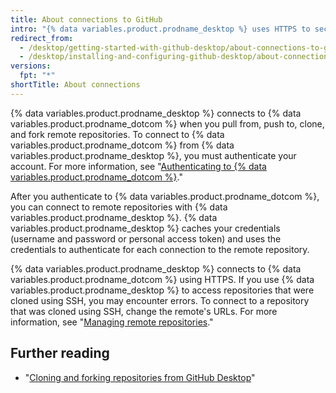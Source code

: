 ```yaml
---
title: About connections to GitHub
intro: "{% data variables.product.prodname_desktop %} uses HTTPS to securely exchange data with {% data variables.product.prodname_dotcom %}."
redirect_from:
  - /desktop/getting-started-with-github-desktop/about-connections-to-github
  - /desktop/installing-and-configuring-github-desktop/about-connections-to-github
versions:
  fpt: "*"
shortTitle: About connections
---
```


{% data variables.product.prodname_desktop %} connects to {% data variables.product.prodname_dotcom %} when you pull from, push to, clone, and fork remote repositories. To connect to {% data variables.product.prodname_dotcom %} from {% data variables.product.prodname_desktop %}, you must authenticate your account. For more information, see "[Authenticating to {% data variables.product.prodname_dotcom %}](/desktop/getting-started-with-github-desktop/authenticating-to-github)."

After you authenticate to {% data variables.product.prodname_dotcom %}, you can connect to remote repositories with {% data variables.product.prodname_desktop %}. {% data variables.product.prodname_desktop %} caches your credentials (username and password or personal access token) and uses the credentials to authenticate for each connection to the remote repository.

{% data variables.product.prodname_desktop %} connects to {% data variables.product.prodname_dotcom %} using HTTPS. If you use {% data variables.product.prodname_desktop %} to access repositories that were cloned using SSH, you may encounter errors. To connect to a repository that was cloned using SSH, change the remote's URLs. For more information, see "[Managing remote repositories](/github/getting-started-with-github/managing-remote-repositories)."

## Further reading

- "[Cloning and forking repositories from GitHub Desktop](/desktop/contributing-and-collaborating-using-github-desktop/cloning-and-forking-repositories-from-github-desktop)"
